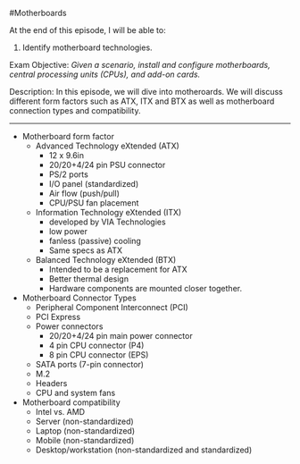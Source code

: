 #Motherboards

At the end of this episode, I will be able to:

1. Identify motherboard technologies.

Exam Objective: *Given a scenario, install and configure motherboards, central processing units (CPUs), and add-on cards.*

Description: In this episode, we will dive into motheroards. We will discuss different form factors such as ATX, ITX and BTX as well as motherboard connection types and compatibility.

------------------------------------------------

* Motherboard form factor
	+ Advanced Technology eXtended \(ATX\)
		- 12 x 9.6in
		- 20/20+4/24 pin PSU connector
		- PS/2 ports
		- I/O panel \(standardized\)
		- Air flow \(push/pull\)
		- CPU/PSU fan placement
	- Information Technology eXtended \(ITX\)
		- developed by VIA Technologies
		- low power
		- fanless \(passive\) cooling
		- Same specs as ATX
	- Balanced Technology eXtended \(BTX\)
		- Intended to be a replacement for ATX
		- Better thermal design
		- Hardware components are mounted closer together.
* Motherboard Connector Types
	+ Peripheral Component Interconnect \(PCI\)
	+ PCI Express
	+ Power connectors
		- 20/20+4/24 pin main power connector
		- 4 pin CPU connector \(P4\)
		- 8 pin CPU connector \(EPS\)
	+ SATA ports \(7-pin connector\)
	+ M.2
	+ Headers
	+ CPU and system fans
* Motherboard compatibility
	+ Intel vs. AMD
	+ Server \(non-standardized\)
	+ Laptop \(non-standardized\)
	+ Mobile \(non-standardized\)
	+ Desktop/workstation \(non-standardized and standardized\)


